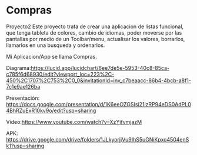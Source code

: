 # Compras
Proyecto2
Este proyecto trata de crear una aplicacion de listas funcional, que tenga tableta de colores, cambio de idiomas, 
poder moverse por las pantallas por medio de un Toolbar/menu,
actualisar los valores, borrarlos, llamarlos en una busqueda y ordenarlos.

Mi Aplicacion/App se llama Compras.

Diagrama:https://lucid.app/lucidchart/6ee7de5e-5953-40c8-85ca-c785f6d68930/edit?viewport_loc=223%2C-450%2C1707%2C753%2C0_0&invitationId=inv_c7beaacc-86b4-4bcb-a8f1-7c1e9ae126ba

Presentación: https://docs.google.com/presentation/d/1K6eeOZGSIsi21izRP94eDS0AdPL04BhRZuExR10kv9o/edit?usp=sharing

Video:https://www.youtube.com/watch?v=XzYjfvmjazM

APK: https://drive.google.com/drive/folders/1JLkyorjjVu9IhS5uGNiKpxo4504enSk1?usp=sharing

